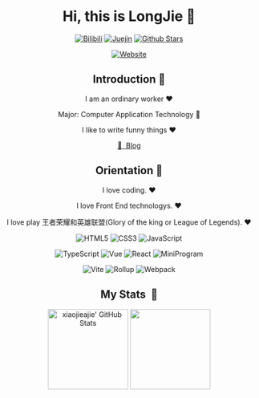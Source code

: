 <div align=center>

<!-- <img alt="img" src="./assets/avatar2.png" width="50" /> -->

# Hi, this is LongJie 👋

<p>

[![Bilibili](https://img.shields.io/badge/dynamic/json?labelColor=FE7398&logo=bilibili&logoColor=white&label=bilibili%20fans&color=00aeec&query=%24.data.totalSubs&url=https%3A%2F%2Fapi.spencerwoo.com%2Fsubstats%2F%3Fsource%3Dbilibili%26queryKey%3D66458213)](https://space.bilibili.com/66458213)
[![Juejin](https://img.shields.io/badge/juejin-%E6%BC%86%E9%BB%91%E4%B9%8B%E7%89%99-1e80ff?logo=bytedance)](https://juejin.cn/user/4230576477045720)
[![Github Stars](https://img.shields.io/github/stars/qiheizhiya?color=faf408&label=github%20stars&logo=github)](https://github.com/xiaojieajie)

[![Website](https://img.shields.io/badge/personal%20website-llongjie.top-b860ff?logo=html5&logoColor=white&labelColor=red)](https://llongjie.top)

</p>

<!-- <p> -->

<!-- [![Wechat Subscription Account](https://img.shields.io/badge/subscription%20account-%E5%AD%99%E8%BD%B6%E6%89%AC-1e80ff?logo=wechat)](https://mp.weixin.qq.com/mp/profile_ext?action=home&__biz=MzIwNzQxNTgxNQ==&scene=124#wechat_redirect) -->

<!-- </p> -->

## Introduction 🙌

I am an ordinary worker ❤️

Major: Computer Application Technology 👀

I like to write funny things ❤️

[📖 &nbsp;Blog](http://www.llongjie.top)

## Orientation 🎯

I love coding. ❤️

I love Front End technologys. ❤️

I love play 王者荣耀和英雄联盟(Glory of the king or League of Legends). ❤️

<p>

![HTML5](https://img.shields.io/badge/-HTML5-red?logo=html5&logoColor=white)
![CSS3](https://img.shields.io/badge/-CSS3-blue?logo=css3&logoColor=white)
![JavaScript](https://img.shields.io/badge/-JavaScript-yellow?logo=javascript&logoColor=white)

</p>

<p>

![TypeScript](https://img.shields.io/badge/-TypeScript-blue?logo=typescript&logoColor=white)
![Vue](https://img.shields.io/badge/-Vue-34495e?logo=vue.js)
![React](https://img.shields.io/badge/-React-282c34?logo=react)
![MiniProgram](https://img.shields.io/badge/-MiniProgram-07c160?logo=wechat&logoColor=white)

</p>

<p>

![Vite](https://img.shields.io/badge/-Vite-646cff?logo=vite&logoColor=white)
![Rollup](https://img.shields.io/badge/-Rollup-ef3335?logo=rollup.js&logoColor=white)
![Webpack](https://img.shields.io/badge/-Webpack-1a6bac?logo=webpack)

</p>

<!-- ## Projects 💻

[![myBlog](https://github-readme-stats.vercel.app/api/pin/?username=qiheizhiya&repo=myBlog)](https://github.com/qiheizhiya/myBlog)

[![designMode](https://github-readme-stats.vercel.app/api/pin/?username=xiaojieajie&repo=designMode)](https://github.com/xiaojieajie/designMode)

[![leetCode](https://github-readme-stats.vercel.app/api/pin/?username=xiaojieajie&repo=leetCode)](https://github.com/xiaojieajie/leetcode)
 -->

## My Stats &nbsp;🍁 

<div>
  <img height="160em" src="https://github-readme-stats-one-bice.vercel.app/api?username=xiaojieajie&theme=tokyonight&show_icons=true&role=OWNER,ORGANIZATION_MEMBER,COLLABORATOR" alt="xiaojieajie' GitHub Stats"/>
  <img height="160em" src="https://github-readme-stats.vercel.app/api/top-langs/?username=xiaojieajie&layout=compact&theme=radical" />
</div>

